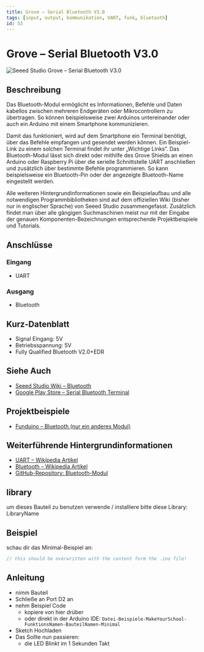 ```yaml
---
title: Grove – Serial Bluetooth V3.0
tags: [input, output, kommunikation, UART, funk, bluetooth]
id: 53
---
```


# Grove – Serial Bluetooth V3.0

![Seeed Studio Grove – Serial Bluetooth V3.0](https://makeyourschool.de/wp-content/uploads/2018/10/53_bluetooth-modul-1024x1024.jpg)

## Beschreibung

Das Bluetooth-Modul ermöglicht es Informationen, Befehle und Daten kabellos zwischen mehreren Endgeräten oder Mikrocontrollern zu übertragen. 
So können beispielsweise zwei Arduinos untereinander oder auch ein Arduino mit einem Smartphone kommunizieren. 
<!-- more_details -->
Damit das funktioniert, wird auf dem Smartphone ein Terminal benötigt, über das Befehle empfangen und gesendet werden können. 
Ein Beispiel-Link zu einem solchen Terminal findet ihr unter „Wichtige Links“. 
Das Bluetooth-Modul lässt sich direkt oder mithilfe des Grove Shields an einen Arduino oder Raspberry Pi über die serielle Schnittstelle UART anschließen und zusätzlich über bestimmte Befehle programmieren. 
So kann beispielsweise ein Bluetooth-Pin oder der angezeigte Bluetooth-Name eingestellt werden.

Alle weiteren Hintergrundinformationen sowie ein Beispielaufbau und alle notwendigen Programmbibliotheken sind auf dem offiziellen Wiki (bisher nur in englischer Sprache) von Seeed Studio zusammengefasst. Zusätzlich findet man über alle gängigen Suchmaschinen meist nur mit der Eingabe der genauen Komponenten-Bezeichnungen entsprechende Projektbeispiele und Tutorials.

## Anschlüsse

### Eingang

-   UART

### Ausgang

-   Bluetooth

## Kurz-Datenblatt

-   Signal Eingang: 5V
-   Betriebsspannung: 5V
-   Fully Qualified Bluetooth V2.0+EDR

## Siehe Auch

- [Seeed Studio Wiki – Bluetooth](http://wiki.seeedstudio.com/Grove-Serial_Bluetooth_v3.0/)
- [Google Play Store – Serial Bluetooth Terminal](https://play.google.com/store/apps/details?id=de.kai_morich.serial_bluetooth_terminal&hl=de)

## Projektbeispiele

- [Funduino – Bluetooth (nur ein anderes Modul)](https://funduino.de/tutorial-hc-05-und-hc-06-bluetooth)

## Weiterführende Hintergrundinformationen

-    [UART – Wikipedia Artikel](https://de.wikipedia.org/wiki/Universal_Asynchronous_Receiver_Transmitter)
-    [Bluetooth – Wikipedia Artikel](https://de.wikipedia.org/wiki/Bluetooth)
-    [GitHub-Repository: Bluetooth-Modul](https://github.com/Make-Your-School/mks-GroveSerialBluetoothv3.0)


## library
um dieses Bauteil zu benutzen verwende / installiere bitte diese Library: LibraryName
<!-- TODO: CONTENT change library name -->

## Beispiel

schau dir das Minimal-Beispiel an:

```c++:./examples/GroveSerialBluetoothV3.0_minimal/GroveSerialBluetoothV3.0_minimal.ino
// this should be overwritten with the content form the .ino file!
```

## Anleitung

<!-- TODO: CONTENT change guide -->
- nimm Bauteil
- Schließe an Port D2 an
- nehm Beispiel Code 
    - kopiere von hier drüber
    - oder direkt in der Arduino IDE: 
        `Datei-Beispiele-MakeYourSchool-FunktionsNamen-BauteilNamen-Minimal`
- Sketch Hochladen
- Das Sollte nun passieren:
    - die LED Blinkt im 1 Sekunden Takt

